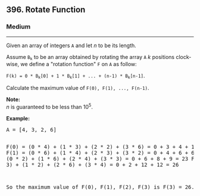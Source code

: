 <h2>396. Rotate Function</h2><h3>Medium</h3><hr><div><p>
Given an array of integers <code>A</code> and let <i>n</i> to be its length.
</p>

<p>
Assume <code>B<sub>k</sub></code> to be an array obtained by rotating the array <code>A</code> <i>k</i> positions clock-wise, we define a "rotation function" <code>F</code> on <code>A</code> as follow:
</p>

<p>
<code>F(k) = 0 * B<sub>k</sub>[0] + 1 * B<sub>k</sub>[1] + ... + (n-1) * B<sub>k</sub>[n-1]</code>.</p>

<p>Calculate the maximum value of <code>F(0), F(1), ..., F(n-1)</code>. 
</p>

<p><b>Note:</b><br>
<i>n</i> is guaranteed to be less than 10<sup>5</sup>.
</p>

<p><b>Example:</b>
</p><pre>A = [4, 3, 2, 6]

F(0) = (0 * 4) + (1 * 3) + (2 * 2) + (3 * 6) = 0 + 3 + 4 + 18 = 25
F(1) = (0 * 6) + (1 * 4) + (2 * 3) + (3 * 2) = 0 + 4 + 6 + 6 = 16
F(2) = (0 * 2) + (1 * 6) + (2 * 4) + (3 * 3) = 0 + 6 + 8 + 9 = 23
F(3) = (0 * 3) + (1 * 2) + (2 * 6) + (3 * 4) = 0 + 2 + 12 + 12 = 26

So the maximum value of F(0), F(1), F(2), F(3) is F(3) = 26.
</pre>
<p></p></div>